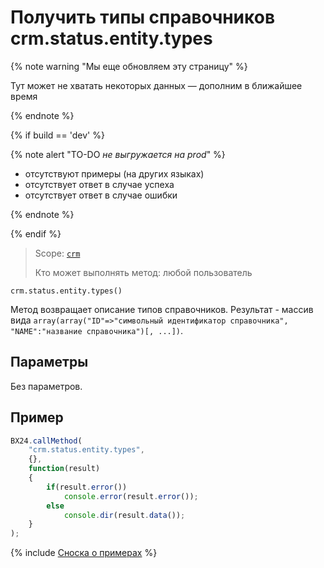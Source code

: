 # Получить типы справочников crm.status.entity.types

{% note warning "Мы еще обновляем эту страницу" %}

Тут может не хватать некоторых данных — дополним в ближайшее время

{% endnote %}

{% if build == 'dev' %}

{% note alert "TO-DO _не выгружается на prod_" %}

- отсутствуют примеры (на других языках)
- отсутствует ответ в случае успеха
- отсутствует ответ в случае ошибки

{% endnote %}

{% endif %}

> Scope: [`crm`](../../scopes/permissions.md)
>
> Кто может выполнять метод: любой пользователь

```http
crm.status.entity.types()
```

Метод возвращает описание типов справочников.  Результат - массив вида  `array(array("ID"=>"символьный идентификатор справочника", "NAME":"название справочника")[, ...])`.

## Параметры

Без параметров.

## Пример

```javascript
BX24.callMethod(
    "crm.status.entity.types",
    {},
    function(result)
    {
        if(result.error())
            console.error(result.error());
        else
            console.dir(result.data());
    }
);
```

{% include [Сноска о примерах](../../../_includes/examples.md) %}